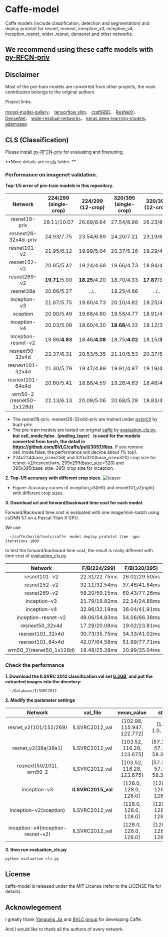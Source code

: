 # Caffe-model
Caffe models (include classification, detection and segmentation) and deploy prototxt for resnet, resnext, inception_v3, inception_v4, inception_resnet, wider_resnet, densenet and other networks.

## We recommend using these caffe models with [py-RFCN-priv](https://github.com/soeaver/py-RFCN-priv)

## Disclaimer

Most of the pre-train models are converted from other projects, the main contribution belongs to the original authors.

Project links:

[mxnet-model-gallery](https://github.com/dmlc/mxnet-model-gallery)、 [tensorflow slim](https://github.com/tensorflow/models/tree/master/slim)、 [craftGBD](https://github.com/craftGBD/craftGBD)、 [ResNeXt](https://github.com/facebookresearch/ResNeXt)、 [DenseNet](https://github.com/liuzhuang13/DenseNet)、 [wide-residual-networks](https://github.com/szagoruyko/wide-residual-networks)、 [keras deep-learning-models](https://github.com/fchollet/deep-learning-models)、 [ademxapp](https://github.com/itijyou/ademxapp)


## CLS (Classification)
Please install [py-RFCN-priv](https://github.com/soeaver/py-RFCN-priv) for evaluating and finetuning.

**More details are in [cls](https://github.com/soeaver/caffe-model/tree/master/cls) folder. **

### Performance on imagenet validation.
**Top-1/5 error of pre-train models in this repository.**

 Network|224/299<br/>(single-crop)|224/299<br/>(12-crop)|320/395<br/>(single-crop)|320/395<br/>(12-crop)
 :---:|:---:|:---:|:---:|:---:
 resnet18-priv| 29.11/10.07 | 26.69/8.64 | 27.54/8.98 | 26.23/8.21
 resnext26-32x4d-priv| 24.93/7.75 | 23.54/6.89 | 24.20/7.21 | 23.19/6.60
 resnet101-v2| 21.95/6.12 | 19.99/5.04 | 20.37/5.16 | 19.29/4.57
 resnet152-v2| 20.85/5.42 | 19.24/4.68 | 19.66/4.73 | 18.84/4.32
 resnet269-v2| **19.71**/5.00 | **18.25**/4.20 | 18.70/4.33 | **17.87**/3.85
 resnet38a| 20.66/5.27 | ../.. | 19.25/4.66 | ../..
 inception-v3| 21.67/5.75 | 19.60/4.73 | 20.10/4.82 | 19.25/4.24 
 xception| 20.90/5.49 | 19.68/4.90 | 19.58/4.77 | 18.91/4.39 
 inception-v4| 20.03/5.09 | 18.60/4.30 | **18.68**/4.32 |18.12/3.92 
 inception-resnet-v2| 19.86/**4.83** | 18.46/**4.08** | 18.75/**4.02** | 18.15/**3.71**
 resnext50-32x4d| 22.37/6.31 | 20.53/5.35 | 21.10/5.53 | 20.37/5.03
 resnext101-32x4d| 21.30/5.79 | 19.47/4.89 | 19.91/4.97 | 19.19/4.59
 resnext101-64x4d| 20.60/5.41 | 18.88/4.59 | 19.26/4.63 | 18.48/4.31
 wrn50-2<br/>(resnet50-1x128d)| 22.13/6.13 | 20.09/5.06 | 20.68/5.28 | 19.83/4.87

 - The resnet18-priv, resnext26-32x4d-priv are trained under [pytorch](https://github.com/soeaver/pytorch-classification) by bupt-priv.
 - The pre-train models are tested on original [caffe](https://github.com/BVLC/caffe) by [evaluation_cls.py](https://github.com/soeaver/caffe-model/blob/master/cls/evaluation_cls.py), **but ceil_mode:false（pooling_layer） is used for the models converted from torch, the detail in https://github.com/BVLC/caffe/pull/3057/files**. If you remove ceil_mode:false, the performance will decline about 1% top1.
 - 224x224(base_size=256) and 320x320(base_size=320) crop size for resnet-v2/resnext/wrn, 299x299(base_size=320) and 395x395(base_size=395) crop size for inception.

**2. Top-1/5 accuracy with different crop sizes.**
![teaser](https://github.com/soeaver/caffe-model/blob/master/cls/accuracy.png)
 - Figure: Accuracy curves of inception_v3(left) and resnet101_v2(right) with different crop sizes.

**3. Download url and forward/backward time cost for each model.**

 Forward/Backward time cost is evaluated with one image/mini-batch using cuDNN 5.1 on a Pascal Titan X GPU.
 
 We use
  ```
    ~/caffe/build/tools/caffe -model deploy.prototxt time -gpu -iterations 1000
  ```
 to test the forward/backward time cost, the result is really different with time cost of [evaluation_cls.py](https://github.com/soeaver/caffe-model/blob/master/cls/evaluation_cls.py)

 Network|F/B(224/299)|F/B(320/395)|Download|Source
 :---:|:---:|:---:|:---:|:---:
 resnet101-v2| 22.31/22.75ms | 26.02/29.50ms | [170.3MB](https://pan.baidu.com/s/1kVQDHFx)|[craftGBD](https://github.com/craftGBD/craftGBD)
 resnet152-v2| 32.11/32.54ms | 37.46/41.84ms | [230.2MB](https://pan.baidu.com/s/1dFIc4vB)|[craftGBD](https://github.com/craftGBD/craftGBD)
 resnet269-v2| 58.20/59.15ms | 69.43/77.26ms | [390.4MB](https://pan.baidu.com/s/1qYbICs0)|[craftGBD](https://github.com/craftGBD/craftGBD)
 inception-v3| 21.79/19.82ms | 22.14/24.88ms | [91.1MB](https://pan.baidu.com/s/1boC0HEf)|[mxnet](https://github.com/dmlc/mxnet-model-gallery/blob/master/imagenet-1k-inception-v3.md)
 inception-v4| 32.96/32.19ms | 36.04/41.91ms | [163.1MB](https://pan.baidu.com/s/1c6D150)|[tensorflow_slim](https://github.com/tensorflow/models/tree/master/slim)
 inception-resnet-v2| 49.06/54.83ms | 54.06/66.38ms | [213.4MB](https://pan.baidu.com/s/1jHPJCX4)|[tensorflow_slim](https://github.com/tensorflow/models/tree/master/slim)
 resnext50_32x4d| 17.29/20.08ms | 19.02/23.81ms | [95.8MB](https://pan.baidu.com/s/1kVqgfJL)|[facebookresearch](https://github.com/facebookresearch/ResNeXt)
 resnext101_32x4d| 30.73/35.75ms | 34.33/41.02ms | [169.1MB](https://pan.baidu.com/s/1hswrNUG)|[facebookresearch](https://github.com/facebookresearch/ResNeXt)
 resnext101_64x4d| 42.07/64.58ms | 51.99/77.71ms | [319.2MB](https://pan.baidu.com/s/1pLhk0Zp)|[facebookresearch](https://github.com/facebookresearch/ResNeXt)
 wrn50_2(resnet50_1x128d)| 16.48/25.28ms | 20.99/35.04ms | [263.1MB](https://pan.baidu.com/s/1nvhoCsh)|[szagoruyko](https://github.com/szagoruyko/wide-residual-networks)


### Check the performance
**1. Download the ILSVRC 2012 classification val set [6.3GB](http://www.image-net.org/challenges/LSVRC/2012/nnoupb/ILSVRC2012_img_val.tar), and put the extracted images into the directory:**

      ~/Database/ILSVRC2012

**2. Modify the parameter settings**

 Network|val_file|mean_value|std
 :---:|:---:|:---:|:---:
 resnet_v2(101/152/269)| ILSVRC2012_val | [102.98, 115.947, 122.772] | [1.0, 1.0, 1.0]
 resnet_v2(38a/38a1) | ILSVRC2012_val | [103.52, 116.28, 123.675] | [57.375, 57.12, 58.395]
 resnext(50/101), wrn50_2 | ILSVRC2012_val | [103.52, 116.28, 123.675] | [57.375, 57.12, 58.395]
 inception-v3| **ILSVRC2015_val** | [128.0, 128.0, 128.0] | [128.0, 128.0, 128.0] 
 inception-v2(xception) | ILSVRC2012_val | [128.0, 128.0, 128.0] | [128.0, 128.0, 128.0] 
 inception-v4(inception-resnet-v2) | ILSVRC2012_val | [128.0, 128.0, 128.0] | [128.0, 128.0, 128.0] 


**3. then run evaluation_cls.py**

    python evaluation_cls.py


## License

caffe-model is released under the MIT License (refer to the LICENSE file for details).


## Acknowlegement

I greatly thank [Yangqing Jia](https://github.com/Yangqing) and [BVLC group](https://www.github.com/BVLC/caffe) for developing Caffe.

And I would like to thank all the authors of every network.
